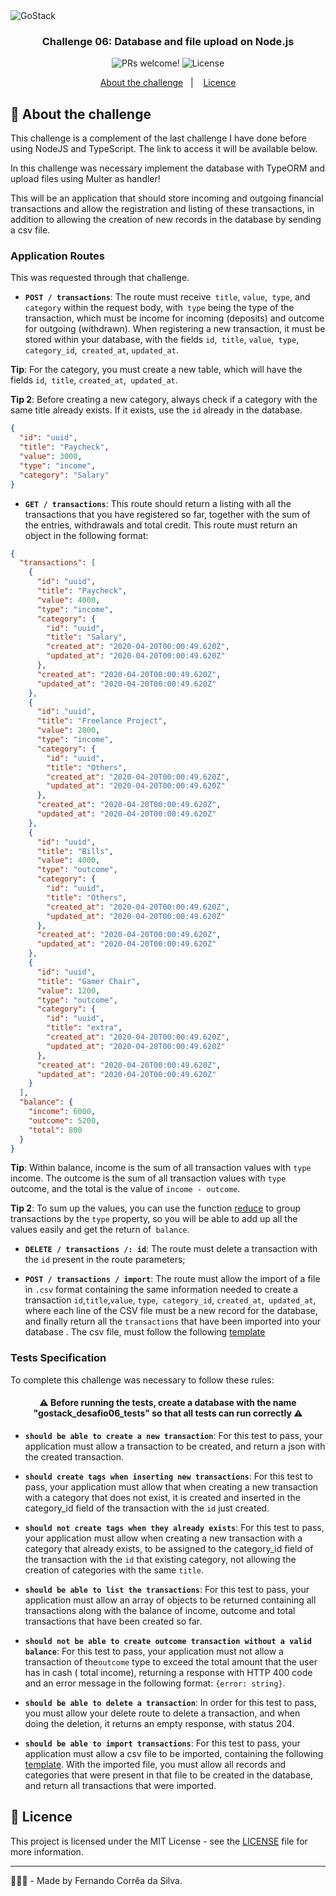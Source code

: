 <img alt="GoStack" src="https://storage.googleapis.com/golden-wind/bootcamp-gostack/header-desafios-new.png" />

<h3 align="center">
  Challenge 06: Database and file upload on Node.js
</h3>

<p align="center">
 <img src="https://img.shields.io/static/v1?label=PRs&message=welcome&color=#FE7F2D&labelColor=#FE7F2D" alt="PRs welcome!" />

  <img alt="License" src="https://img.shields.io/static/v1?label=license&message=MIT&color=#FE7F2D&labelColor=#FE7F2D">
</p>


<p align="center">
  <a href="#rocket-about-the-challenge">About the challenge</a>&nbsp;&nbsp;&nbsp;|&nbsp;&nbsp;&nbsp;
  <a href="#memo-licence">Licence</a>
</p>


## :rocket: About the challenge

This challenge is a complement of the last challenge I have done before using NodeJS and TypeScript. The link to access it will be available below.

In this challenge was necessary implement the database with TypeORM and upload files using Multer as handler!

This will be an application that should store incoming and outgoing financial transactions and allow the registration and listing of these transactions, in addition to allowing the creation of new records in the database by sending a csv file.


### Application Routes

This was requested through that challenge.

- **`POST / transactions`**: The route must receive` title`, `value`,` type`, and `category` within the request body, with` type` being the type of the transaction, which must be income for incoming (deposits) and outcome for outgoing (withdrawn). When registering a new transaction, it must be stored within your database, with the fields `id`,` title`, `value`,` type`, `category_id`,` created_at`, `updated_at`.

**Tip**: For the category, you must create a new table, which will have the fields `id`,` title`, `created_at`,` updated_at`.

**Tip 2**: Before creating a new category, always check if a category with the same title already exists. If it exists, use the `id` already in the database.

```json
{
  "id": "uuid",
  "title": "Paycheck",
  "value": 3000,
  "type": "income",
  "category": "Salary"
}
```

- **`GET / transactions`**: This route should return a listing with all the transactions that you have registered so far, together with the sum of the entries, withdrawals and total credit. This route must return an object in the following format:

```json
{
  "transactions": [
    {
      "id": "uuid",
      "title": "Paycheck",
      "value": 4000,
      "type": "income",
      "category": {
        "id": "uuid",
        "title": "Salary",
        "created_at": "2020-04-20T00:00:49.620Z",
        "updated_at": "2020-04-20T00:00:49.620Z"
      },
      "created_at": "2020-04-20T00:00:49.620Z",
      "updated_at": "2020-04-20T00:00:49.620Z"
    },
    {
      "id": "uuid",
      "title": "Freelance Project",
      "value": 2000,
      "type": "income",
      "category": {
        "id": "uuid",
        "title": "Others",
        "created_at": "2020-04-20T00:00:49.620Z",
        "updated_at": "2020-04-20T00:00:49.620Z"
      },
      "created_at": "2020-04-20T00:00:49.620Z",
      "updated_at": "2020-04-20T00:00:49.620Z"
    },
    {
      "id": "uuid",
      "title": "Bills",
      "value": 4000,
      "type": "outcome",
      "category": {
        "id": "uuid",
        "title": "Others",
        "created_at": "2020-04-20T00:00:49.620Z",
        "updated_at": "2020-04-20T00:00:49.620Z"
      },
      "created_at": "2020-04-20T00:00:49.620Z",
      "updated_at": "2020-04-20T00:00:49.620Z"
    },
    {
      "id": "uuid",
      "title": "Gamer Chair",
      "value": 1200,
      "type": "outcome",
      "category": {
        "id": "uuid",
        "title": "extra",
        "created_at": "2020-04-20T00:00:49.620Z",
        "updated_at": "2020-04-20T00:00:49.620Z"
      },
      "created_at": "2020-04-20T00:00:49.620Z",
      "updated_at": "2020-04-20T00:00:49.620Z"
    }
  ],
  "balance": {
    "income": 6000,
    "outcome": 5200,
    "total": 800
  }
}
```

**Tip**: Within balance, income is the sum of all transaction values with `type` income. The outcome is the sum of all transaction values with `type` outcome, and the total is the value of `income - outcome`.

**Tip 2**: To sum up the values, you can use the function [reduce](https://developer.mozilla.org/en-US/docs/Web/JavaScript/Reference/Global_Objects/Array/reduce) to group transactions by the `type` property, so you will be able to add up all the values easily and get the return of` balance`.

- **`DELETE / transactions /: id`**: The route must delete a transaction with the `id` present in the route parameters;

- **`POST / transactions / import`**: The route must allow the import of a file in `.csv` format containing the same information needed to create a transaction `id`,`title`,`value`, `type`,` category_id`, `created_at`,` updated_at`, where each line of the CSV file must be a new record for the database, and finally return all the `transactions` that have been imported into your database . The csv file, must follow the following [template](./assets/file.csv)


### Tests Specification

To complete this challenge was necessary to follow these rules:

<h4 align="center">
  ⚠️  Before running the tests, create a database with the name "gostack_desafio06_tests" so that all tests can run correctly  ⚠️
</h4>

- **`should be able to create a new transaction`**: For this test to pass, your application must allow a transaction to be created, and return a json with the created transaction.

- **`should create tags when inserting new transactions`**: For this test to pass, your application must allow that when creating a new transaction with a category that does not exist, it is created and inserted in the category_id field of the transaction with the `id` just created.

- **`should not create tags when they already exists`**: For this test to pass, your application must allow when creating a new transaction with a category that already exists, to be assigned to the category_id field of the transaction with the `id` that existing category, not allowing the creation of categories with the same `title`.

- **`should be able to list the transactions`**: For this test to pass, your application must allow an array of objects to be returned containing all transactions along with the balance of income, outcome and total transactions that have been created so far.

- **`should not be able to create outcome transaction without a valid balance`**: For this test to pass, your application must not allow a transaction of the`outcome` type to exceed the total amount that the user has in cash ( total income), returning a response with HTTP 400 code and an error message in the following format: `{error: string}`.

- **`should be able to delete a transaction`**: In order for this test to pass, you must allow your delete route to delete a transaction, and when doing the deletion, it returns an empty response, with status 204.

- **`should be able to import transactions`**: For this test to pass, your application must allow a csv file to be imported, containing the following [template](./assets/file.csv). With the imported file, you must allow all records and categories that were present in that file to be created in the database, and return all transactions that were imported.

## :memo: Licence

This project is licensed under the MIT License - see the [LICENSE](LICENSE.md) file for more information.

---

👨🏻‍💻 - Made by Fernando Corrêa da Silva.


